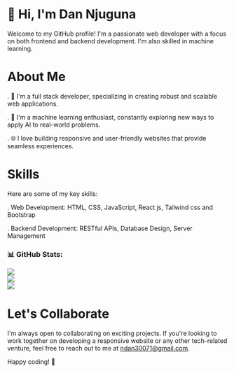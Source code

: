 # 👋 Hi, I'm Dan Njuguna
Welcome to my GitHub profile! I'm a passionate web developer with a focus on both frontend and backend development. I'm also skilled in machine learning.

# About Me
. 💼 I'm a full stack developer, specializing in creating robust and scalable web applications.

. 🧠 I'm a machine learning enthusiast, constantly exploring new ways to apply AI to real-world problems.

. 🌐 I love building responsive and user-friendly websites that provide seamless experiences.

# Skills
Here are some of my key skills:

. Web Development: HTML, CSS, JavaScript, React js, Tailwind css and Bootstrap

. Backend Development: RESTful APIs, Database Design, Server Management
### 📊 GitHub Stats:
![](https://github-readme-stats.vercel.app/api?username=DANNJUGUNA&include_all_commits=true&count_private=false)<br/>
![](https://github-readme-streak-stats.herokuapp.com/?user=DANNJUGUNA)<br/>
![](https://github-readme-stats.vercel.app/api/top-langs/?username=DANNJUGUNA&include_all_commits=true&count_private=false&layout=compact)



# Let's Collaborate
I'm always open to collaborating on exciting projects. If you're looking to work together on developing a responsive website or any other tech-related venture, feel free to reach out to me at ndan30071@gmail.com.

Happy coding! 🚀

